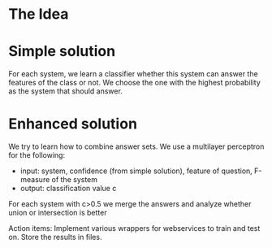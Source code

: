 The Idea
===

Simple solution
==
For each system, we learn a classifier whether this system can answer the features of the class or not. 
We choose the one with the highest probability as the system that should answer.

Enhanced solution
==
We try to learn how to combine answer sets.
We use a multilayer perceptron for the following:
* input: system, confidence (from simple solution), feature of question, F-measure of the system
* output: classification value c

For each system with c>0.5 we merge the answers and analyze whether union or intersection is better

Action items: Implement various wrappers for webservices to train and test on. Store the results in files.
